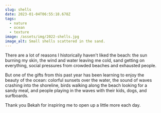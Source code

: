 ```yaml
---
slug: shells
date: 2023-01-04T06:55:18.678Z
tags:
  - nature
  - ocean
  - texture
image: /assets/img/2022-shells.jpg
image_alt: Small shells scattered in the sand.
---
```

There are a lot of reasons I historically haven't liked the beach: the sun burning my skin, the wind and water leaving me cold, sand getting on everything, social pressures from crowded beaches and exhausted people.

But one of the gifts from this past year has been learning to enjoy the beauty of the ocean: colorful sunsets over the water, the sound of waves crashing into the shoreline, birds walking along the beach looking for a sandy meal, and people playing in the waves with their kids, dogs, and surfboards.

Thank you Bekah for inspiring me to open up a little more each day.